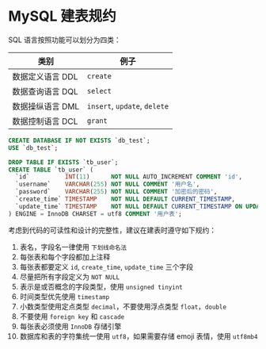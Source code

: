 # MySQL 建表规约

SQL 语言按照功能可以划分为四类：

|类别|例子|
|--|--|
|数据定义语言 DDL|`create`|
|数据查询语言 DQL|`select`|
|数据操纵语言 DML|`insert`, `update`, `delete`|
|数据控制语言 DCL|`grant`|


``` sql
CREATE DATABASE IF NOT EXISTS `db_test`;
USE `db_test`;

DROP TABLE IF EXISTS `tb_user`;
CREATE TABLE `tb_user` (
  `id`          INT(11)      NOT NULL AUTO_INCREMENT COMMENT 'id',
  `username`    VARCHAR(255) NOT NULL COMMENT '用户名',
  `password`    VARCHAR(255) NOT NULL COMMENT '加密后的密码',
  `create_time` TIMESTAMP    NOT NULL DEFAULT CURRENT_TIMESTAMP,
  `update_time` TIMESTAMP    NOT NULL DEFAULT CURRENT_TIMESTAMP ON UPDATE CURRENT_TIMESTAMP
) ENGINE = InnoDB CHARSET = utf8 COMMENT '用户表';
```
考虑到代码的可读性和设计的完整性，建议在建表时遵守如下规约：
1. 表名，字段名一律使用 `下划线命名法`
2. 每张表和每个字段都加上注释
3. 每张表都要定义 `id`, `create_time`, `update_time` 三个字段
4. 尽量把所有字段定义为 `NOT NULL`
5. 表示是或否概念的字段类型，使用 `unsigned tinyint`
6. 时间类型优先使用 `timestamp`
7. 小数类型使用定点类型 `decimal`，不要使用浮点类型 `float`，`double`
8. 不要使用 `foreign key` 和 `cascade`
9. 每张表必须使用 `InnoDB` 存储引擎
10. 数据库和表的字符集统一使用 `utf8`，如果需要存储 emoji 表情，使用 `utf8mb4`
